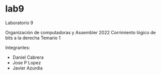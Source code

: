 # lab9
Laboratorio 9

Organización de computadoras y Assembler 2022
Corrimiento lógico de bits a la derecha Temario 1

Integrantes:
  - Daniel Cabrera
  - Jose P Lopez
  - Javier Azurdia
